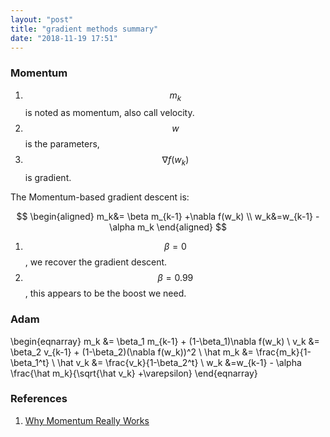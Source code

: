 ```yaml
---
layout: "post"
title: "gradient methods summary"
date: "2018-11-19 17:51"
---
```


### Momentum
1. $$m_k$$ is noted as momentum, also call velocity.
2. $$w$$ is the parameters,
3. $$\nabla f(w_k)$$ is gradient.

The Momentum-based gradient descent is:

$$
\begin{aligned}
m_k&= \beta m_{k-1} +\nabla f(w_k)  \\
w_k&=w_{k-1} - \alpha m_k
\end{aligned}
$$


1. $$\beta=0$$, we recover the gradient descent.
2. $$\beta=0.99$$, this appears to be the boost we need.

### Adam

\begin{eqnarray}
m_k &= \beta_1 m_{k-1} + (1-\beta_1)\nabla f(w_k)  \\
v_k &= \beta_2 v_{k-1} + (1-\beta_2)(\nabla f(w_k))^2  \\
\hat m_k &= \frac{m_k}{1-\beta_1^t} \\
\hat v_k &= \frac{v_k}{1-\beta_2^t} \\
w_k &=w_{k-1} - \alpha \frac{\hat m_k}{\sqrt{\hat v_k} +\varepsilon}
\end{eqnarray}




### References
1. [Why Momentum Really Works](https://distill.pub/2017/momentum/)

